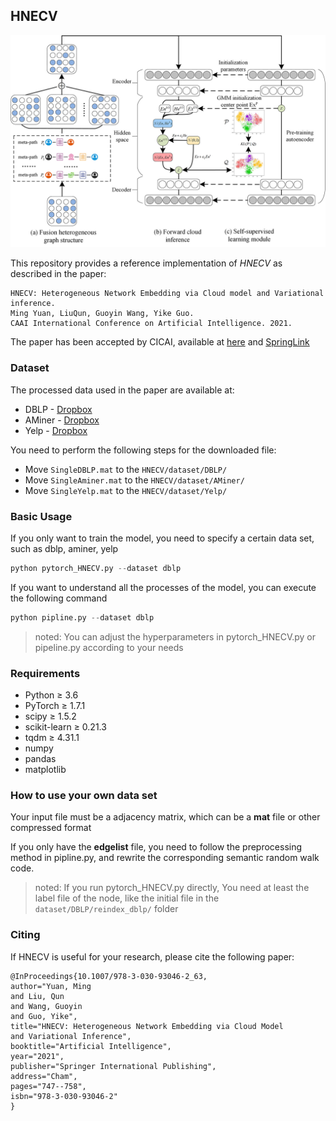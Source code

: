 ## HNECV

![](fig1.jpg)

This repository provides a reference implementation of *HNECV* as described in the paper:

```
HNECV: Heterogeneous Network Embedding via Cloud model and Variational inference.
Ming Yuan, LiuQun, Guoyin Wang, Yike Guo.
CAAI International Conference on Artificial Intelligence. 2021.
```

The paper has been accepted by CICAI, available at [here](HNECV.pdf) and [SpringLink](https://link.springer.com/chapter/10.1007/978-3-030-93046-2_63)

### Dataset

The processed data used in the paper are available at:

- DBLP - [Dropbox](https://www.dropbox.com/s/zpvkz0bsvepzuqm/SingleDBLP.mat?dl=0)
- AMiner - [Dropbox](https://www.dropbox.com/s/p7r4s0llqnsw7es/SingleAminer.mat?dl=0)
- Yelp - [Dropbox](https://www.dropbox.com/s/whowte4f4zsu86r/SingleYelp.mat?dl=0)

You need to perform the following steps for the downloaded file: 

- Move `SingleDBLP.mat` to the `HNECV/dataset/DBLP/`
- Move `SingleAminer.mat` to the `HNECV/dataset/AMiner/`
- Move `SingleYelp.mat` to the `HNECV/dataset/Yelp/`

### Basic Usage

If you only want to train the model, you need to specify a certain data set, such as dblp, aminer, yelp

```python
python pytorch_HNECV.py --dataset dblp
```

If you want to understand all the processes of the model, you can execute the following command

```python
python pipline.py --dataset dblp
```

> noted: You can adjust the hyperparameters in pytorch_HNECV.py or pipeline.py according to your needs

### Requirements

- Python ≥ 3.6
- PyTorch ≥ 1.7.1
- scipy ≥ 1.5.2
- scikit-learn ≥ 0.21.3
- tqdm ≥ 4.31.1
- numpy
- pandas
- matplotlib

### How to use your own data set

Your input file must be a adjacency matrix, which can be a **mat** file or other compressed format

If you only have the **edgelist** file, you need to follow the preprocessing method in pipline.py, and rewrite the corresponding semantic random walk code.

> noted: If you run pytorch_HNECV.py directly, You need at least the label file of the node, like the initial file in the `dataset/DBLP/reindex_dblp/` folder

### Citing

If HNECV is useful for your research, please cite the following paper:

```
@InProceedings{10.1007/978-3-030-93046-2_63,
author="Yuan, Ming
and Liu, Qun
and Wang, Guoyin
and Guo, Yike",
title="HNECV: Heterogeneous Network Embedding via Cloud Model and Variational Inference",
booktitle="Artificial Intelligence",
year="2021",
publisher="Springer International Publishing",
address="Cham",
pages="747--758",
isbn="978-3-030-93046-2"
}
```
